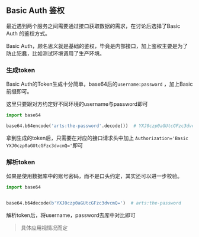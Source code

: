 ## Basic Auth 鉴权

最近遇到两个服务之间需要通过接口获取数据的需求，在讨论后选择了Basic Auth 的鉴权方式。

Basic Auth，顾名思义就是基础的鉴权，毕竟是内部接口，加上鉴权主要是为了防止犯蠢，比如测试环境调用了生产环境。

### 生成token

Basic Auth的Token生成十分简单，base64后的`username:password` ，加上Basic前缀即可。

这里只要跟对方约定好不同环境的username与password即可

```python
import base64

base64.b64encode('arts:the-password'.decode())  # YXJ0czp0aGUtcGFzc3dvcmQ=
```

拿到生成的token后，只需要在对应的接口请求头中加上 `Authorization='Basic YXJ0czp0aGUtcGFzc3dvcmQ='`即可

### 解析token

如果是使用数据库中的账号密码，而不是口头约定，其实还可以进一步校验。

```python
import base64


base64.b64decode(b'YXJ0czp0aGUtcGFzc3dvcmQ=')  # arts:the-password
```

解析token后，将username，password去库中对比即可

> 具体应用视情况而定